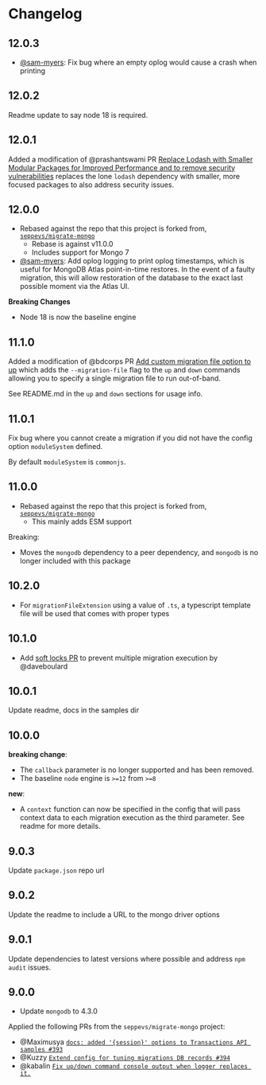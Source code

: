 # Changelog

## 12.0.3

- [@sam-myers](https://github.com/sam-myers): Fix bug where an empty oplog would cause a crash when printing

## 12.0.2

Readme update to say node 18 is required.

## 12.0.1

Added a modification of @prashantswami PR [Replace Lodash with Smaller Modular Packages for Improved Performance and to remove security vulnerabilities](https://github.com/seppevs/migrate-mongo/pull/447) replaces the lone `lodash` dependency with smaller, more focused packages
 to also address security issues.

## 12.0.0

- Rebased against the repo that this project is forked from, [`seppevs/migrate-mongo`](migrate-mongo)
  * Rebase is against v11.0.0
  * Includes support for Mongo 7
- [@sam-myers](https://github.com/sam-myers): Add oplog logging to print oplog timestamps, which is useful for MongoDB Atlas point-in-time restores. In the event of a faulty migration, this will allow restoration of the database to the exact last possible moment via the Atlas UI.

**Breaking Changes**

- Node 18 is now the baseline engine

## 11.1.0

Added a modification of @bdcorps PR [Add custom migration file option to up](https://github.com/seppevs/migrate-mongo/pull/251) which adds the `--migration-file`
flag to the `up` and `down` commands allowing you to specify a single migration file to run out-of-band.

See README.md in the `up` and `down` sections for usage info.

## 11.0.1

Fix bug where you cannot create a migration if you did not have the config option `moduleSystem` defined.

By default `moduleSystem` is `commonjs`.

## 11.0.0

- Rebased against the repo that this project is forked from, [`seppevs/migrate-mongo`](https://github.com/seppevs/migrate-mongo)
  * This mainly adds ESM support

Breaking:

- Moves the `mongodb` dependency to a peer dependency, and `mongodb` is no longer included with this package

## 10.2.0

- For `migrationFileExtension` using a value of `.ts`, a typescript template file will be used that comes with proper types

## 10.1.0

- Add [soft locks PR](https://github.com/seppevs/migrate-mongo/pull/262) to prevent multiple migration execution by @daveboulard

## 10.0.1

Update readme, docs in the samples dir

## 10.0.0

**breaking change**: 

- The `callback` parameter is no longer supported and has been removed.
- The baseline `node` engine is `>=12` from `>=8`

**new**: 

- A `context` function can now be specified in the config that will pass context 
data to each migration execution as the third parameter. See readme for more details.

## 9.0.3

Update `package.json` repo url

## 9.0.2

Update the readme to include a URL to the mongo driver options

## 9.0.1

Update dependencies to latest versions where possible and address `npm audit` issues.

## 9.0.0

- Update `mongodb` to 4.3.0

Applied the following PRs from the `seppevs/migrate-mongo` project:

- @Maximusya [`docs: added '{session}' options to Transactions API samples #393`](https://github.com/seppevs/migrate-mongo/pull/393)
- @Kuzzy [`Extend config for tuning migrations DB records #394`](https://github.com/seppevs/migrate-mongo/pull/394)
- @kabalin [`Fix up/down command console output when logger replaces it.`](https://github.com/seppevs/migrate-mongo/pull/365)
